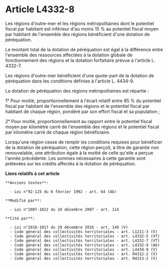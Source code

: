 # Article L4332-8

Les régions d'outre-mer et les régions métropolitaines dont le potentiel fiscal par habitant est inférieur d'au moins 15 % au
potentiel fiscal moyen par habitant de l'ensemble des régions bénéficient d'une dotation de péréquation. 

Le montant total de la dotation de péréquation est égal à la différence entre l'ensemble des ressources affectées à la
dotation globale de fonctionnement des régions et la dotation forfaitaire prévue à l'article L. 4332-7. 

Les régions d'outre-mer bénéficient d'une quote-part de la dotation de péréquation dans les conditions définies à l'article
L. 4434-9. 

La dotation de péréquation des régions métropolitaines est répartie : 

1° Pour moitié, proportionnellement à l'écart relatif entre 85 % du potentiel fiscal par habitant de l'ensemble des régions
et le potentiel fiscal par habitant de chaque région, pondéré par son effort fiscal et sa population ; 

2° Pour moitié, proportionnellement au rapport entre le potentiel fiscal moyen par kilomètre carré de l'ensemble des régions
et le potentiel fiscal par kilomètre carré de chaque région bénéficiaire. 

Lorsqu'une région cesse de remplir les conditions requises pour bénéficier de la dotation de péréquation, cette région
perçoit, à titre de garantie non renouvelable, une attribution égale à la moitié de celle qu'elle a perçue l'année
précédente. Les sommes nécessaires à cette garantie sont prélevées sur les crédits affectés à la dotation de péréquation.

**Liens relatifs à cet article**

	**Anciens textes**:

	  - Loi n°92-125 du 6 février 1992 - art. 64 (Ab)

	**Modifié par**:

	  - Loi n°2007-1822 du 24 décembre 2007 - art. 114

	**Cité par**:

	  - Loi n°2016-1917 du 29 décembre 2016 - art. 149 (V)
	  - Code général des collectivités territoriales - art. L1211-3 (V)
	  - Code général des collectivités territoriales - art. L4332-5 (VT)
	  - Code général des collectivités territoriales - art. L4332-7 (VT)
	  - Code général des collectivités territoriales - art. L4332-9 (Ab)
	  - Code général des collectivités territoriales - art. L4434-9 (V)
	  - Code général des collectivités territoriales - art. R4312-2 (V)
	  - Code général des collectivités territoriales - art. R4313-2 (V)
